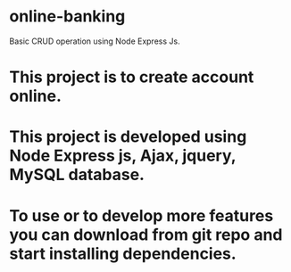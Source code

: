 # online-banking
Basic CRUD operation using Node Express Js.

# This project is to create account online. 

# This project is developed using Node Express js, Ajax, jquery, MySQL database.

# To use or to develop more features you can download from git repo and start installing dependencies.
